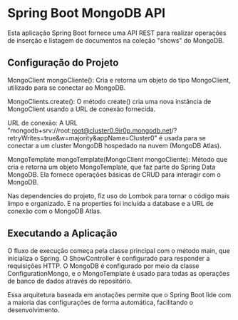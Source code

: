 # Spring Boot MongoDB API

Esta aplicação Spring Boot fornece uma API REST para realizar operações de inserção e listagem 
de documentos na coleção "shows" do MongoDB.


## Configuração do Projeto

MongoClient mongoCliente(): Cria e retorna um objeto do tipo MongoClient, utilizado para se conectar ao MongoDB.

MongoClients.create(): O método create() cria uma nova instância de MongoClient usando a URL de conexão fornecida.

URL de conexão: A URL "mongodb+srv://root:root@cluster0.9ir0p.mongodb.net/?retryWrites=true&w=majority&appName=Cluster0" 
é usada para se conectar a um cluster MongoDB hospedado na nuvem (MongoDB Atlas).

MongoTemplate mongoTemplate(MongoClient mongoCliente): Método que cria e retorna um objeto MongoTemplate, que faz parte do 
Spring Data MongoDB. Ela fornece operações básicas de CRUD para interagir com o MongoDB.

Nas dependencies do projeto, fiz uso do Lombok para tornar o código mais limpo e organizado. E na properties foi incluída 
a database e a URL de conexão com o MongoDB Atlas.


## Executando a Aplicação

O fluxo de execução começa pela classe principal com o método main, que inicializa o Spring.
O ShowController é configurado para responder a requisições HTTP. O MongoDB é configurado por meio da classe ConfigurationMongo,
e o MongoTemplate é usado para todas as operações de banco de dados através do repositório.

Essa arquitetura baseada em anotações permite que o Spring Boot lide com a maioria das configurações
de forma automática, facilitando o desenvolvimento.

